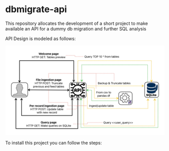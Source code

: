 # dbmigrate-api

This repository allocates the development of a short project to make available an API for a dummy db migration and further SQL analysis

API Design is modeled as follows:

![API requests](modeling/API%20request%20design.jpg)

To install this project you can follow the steps:

